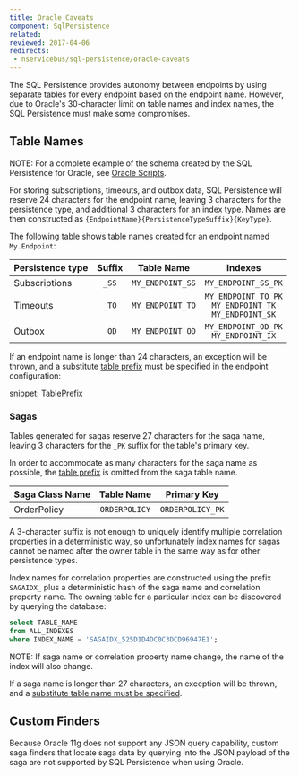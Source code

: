 ```yaml
---
title: Oracle Caveats
component: SqlPersistence
related:
reviewed: 2017-04-06
redirects:
 - nservicebus/sql-persistence/oracle-caveats
---
```


The SQL Persistence provides autonomy between endpoints by using separate tables for every endpoint based on the endpoint name. However, due to Oracle's 30-character limit on table names and index names, the SQL Persistence must make some compromises.


## Table Names

NOTE: For a complete example of the schema created by the SQL Persistence for Oracle, see [Oracle Scripts](oracle-scripts.md).

For storing subscriptions, timeouts, and outbox data, SQL Persistence will reserve 24 characters for the endpoint name, leaving 3 characters for the persistence type, and additional 3 characters for an index type. Names are then constructed as `{EndpointName}{PersistenceTypeSuffix}{KeyType}`.

The following table shows table names created for an endpoint named `My.Endpoint`:

| Persistence type | Suffix |    Table Name    |       Indexes       |
|------------------|:------:|:----------------:|:-------------------:|
| Subscriptions    |  `_SS` | `MY_ENDPOINT_SS` | `MY_ENDPOINT_SS_PK` |
| Timeouts         |  `_TO` | `MY_ENDPOINT_TO` | `MY_ENDPOINT_TO_PK`<br/>`MY_ENDPOINT_TK`<br/>`MY_ENDPOINT_SK` |
| Outbox           |  `_OD` | `MY_ENDPOINT_OD` | `MY_ENDPOINT_OD_PK`<br/>`MY_ENDPOINT_IX` |

If an endpoint name is longer than 24 characters, an exception will be thrown, and a substitute [table prefix](/persistence/sql-persistence/#installation-table-prefix) must be specified in the endpoint configuration:

snippet: TablePrefix


### Sagas

Tables generated for sagas reserve 27 characters for the saga name, leaving 3 characters for the `_PK` suffix for the table's primary key.

In order to accommodate as many characters for the saga name as possible, the [table prefix](/persistence/sql-persistence/#installation-table-prefix) is omitted from the saga table name.

| Saga Class Name |   Table Name  |    Primary Key   |
|-----------------|:-------------:|:----------------:|
| OrderPolicy     | `ORDERPOLICY` | `ORDERPOLICY_PK` |

A 3-character suffix is not enough to uniquely identify multiple correlation properties in a deterministic way, so unfortunately index names for sagas cannot be named after the owner table in the same way as for other persistence types.

Index names for correlation properties are constructed using the prefix `SAGAIDX_` plus a deterministic hash of the saga name and correlation property name. The owning table for a particular index can be discovered by querying the database:

```sql
select TABLE_NAME
from ALL_INDEXES
where INDEX_NAME = 'SAGAIDX_525D1D4DC0C3DCD96947E1';
```

NOTE: If saga name or correlation property name change, the name of the index will also change.

If a saga name is longer than 27 characters, an exception will be thrown, and a [substitute table name must be specified](saga.md#table-structure-table-name).


## Custom Finders

Because Oracle 11g does not support any JSON query capability, custom saga finders that locate saga data by querying into the JSON payload of the saga are not supported by SQL Persistence when using Oracle.